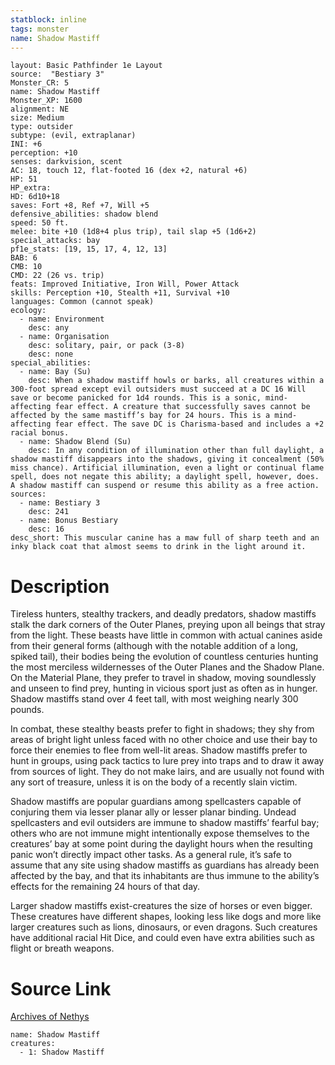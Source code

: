 ```yaml
---
statblock: inline
tags: monster
name: Shadow Mastiff
---
```

```statblock
layout: Basic Pathfinder 1e Layout
source:  "Bestiary 3"
Monster_CR: 5
name: Shadow Mastiff
Monster_XP: 1600
alignment: NE
size: Medium
type: outsider
subtype: (evil, extraplanar)
INI: +6
perception: +10
senses: darkvision, scent
AC: 18, touch 12, flat-footed 16 (dex +2, natural +6)
HP: 51
HP_extra: 
HD: 6d10+18
saves: Fort +8, Ref +7, Will +5
defensive_abilities: shadow blend
speed: 50 ft.
melee: bite +10 (1d8+4 plus trip), tail slap +5 (1d6+2)
special_attacks: bay
pf1e_stats: [19, 15, 17, 4, 12, 13]
BAB: 6
CMB: 10
CMD: 22 (26 vs. trip)
feats: Improved Initiative, Iron Will, Power Attack
skills: Perception +10, Stealth +11, Survival +10
languages: Common (cannot speak)
ecology:
  - name: Environment
    desc: any
  - name: Organisation
    desc: solitary, pair, or pack (3-8)
    desc: none
special_abilities:
  - name: Bay (Su)
    desc: When a shadow mastiff howls or barks, all creatures within a 300-foot spread except evil outsiders must succeed at a DC 16 Will save or become panicked for 1d4 rounds. This is a sonic, mind-affecting fear effect. A creature that successfully saves cannot be affected by the same mastiff’s bay for 24 hours. This is a mind-affecting fear effect. The save DC is Charisma-based and includes a +2 racial bonus.
  - name: Shadow Blend (Su)
    desc: In any condition of illumination other than full daylight, a shadow mastiff disappears into the shadows, giving it concealment (50% miss chance). Artificial illumination, even a light or continual flame spell, does not negate this ability; a daylight spell, however, does. A shadow mastiff can suspend or resume this ability as a free action.
sources:
  - name: Bestiary 3
    desc: 241
  - name: Bonus Bestiary
    desc: 16
desc_short: This muscular canine has a maw full of sharp teeth and an inky black coat that almost seems to drink in the light around it.
```
# Description
Tireless hunters, stealthy trackers, and deadly predators, shadow mastiffs stalk the dark corners of the Outer Planes, preying upon all beings that stray from the light. These beasts have little in common with actual canines aside from their general forms (although with the notable addition of a long, spiked tail), their bodies being the evolution of countless centuries hunting the most merciless wildernesses of the Outer Planes and the Shadow Plane. On the Material Plane, they prefer to travel in shadow, moving soundlessly and unseen to find prey, hunting in vicious sport just as often as in hunger. Shadow mastiffs stand over 4 feet tall, with most weighing nearly 300 pounds.

In combat, these stealthy beasts prefer to fight in shadows; they shy from areas of bright light unless faced with no other choice and use their bay to force their enemies to flee from well-lit areas. Shadow mastiffs prefer to hunt in groups, using pack tactics to lure prey into traps and to draw it away from sources of light. They do not make lairs, and are usually not found with any sort of treasure, unless it is on the body of a recently slain victim.

Shadow mastiffs are popular guardians among spellcasters capable of conjuring them via lesser planar ally or lesser planar binding. Undead spellcasters and evil outsiders are immune to shadow mastiffs’ fearful bay; others who are not immune might intentionally expose themselves to the creatures’ bay at some point during the daylight hours when the resulting panic won’t directly impact other tasks. As a general rule, it’s safe to assume that any site using shadow mastiffs as guardians has already been affected by the bay, and that its inhabitants are thus immune to the ability’s effects for the remaining 24 hours of that day.

Larger shadow mastiffs exist-creatures the size of horses or even bigger. These creatures have different shapes, looking less like dogs and more like larger creatures such as lions, dinosaurs, or even dragons. Such creatures have additional racial Hit Dice, and could even have extra abilities such as flight or breath weapons.
# Source Link
[Archives of Nethys](https://aonprd.com/MonsterDisplay.aspx?ItemName=Shadow%20Mastiff)
```encounter-table
name: Shadow Mastiff
creatures:
  - 1: Shadow Mastiff
```
